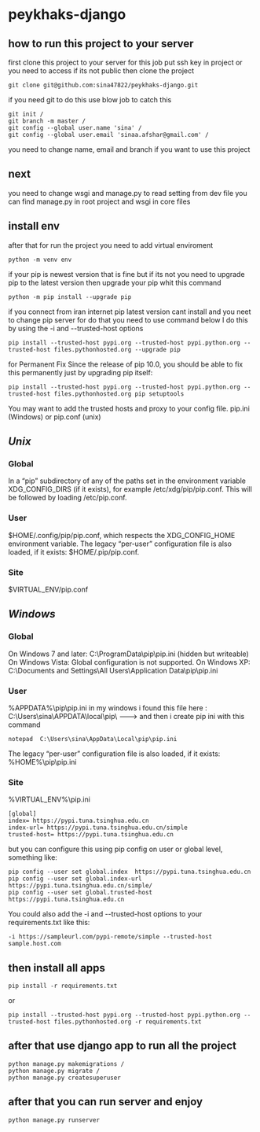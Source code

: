 # peykhaks-django

## how to run this project to your server
first clone this project to your server 
for this job put ssh key in project or you need to access if its not public
then clone the project
```
git clone git@github.com:sina47822/peykhaks-django.git
```
if you need git to do this use blow job to catch this
```
git init /
git branch -m master /
git config --global user.name 'sina' /
git config --global user.email 'sinaa.afshar@gmail.com' /
```
you need to change name, email and branch if you want to use this project

## next
you need to change wsgi and manage.py to read setting from dev file
you can find manage.py in root project and wsgi in core files
## install env
after that for run the project you need to add virtual enviroment
```
python -m venv env
```
if your pip is newest version that is fine but if its not you need to upgrade pip to the latest version
then upgrade your pip whit this command
```
python -m pip install --upgrade pip
```
if you connect from iran internet pip latest version cant install and you neet to change pip server for do that you need to use command below
 I do this by using the -i and --trusted-host options
```
pip install --trusted-host pypi.org --trusted-host pypi.python.org --trusted-host files.pythonhosted.org --upgrade pip
```
for Permanent Fix
Since the release of pip 10.0, you should be able to fix this permanently just by upgrading pip itself:
```
pip install --trusted-host pypi.org --trusted-host pypi.python.org --trusted-host files.pythonhosted.org pip setuptools
```
You may want to add the trusted hosts and proxy to your config file.
pip.ini (Windows) or pip.conf (unix)

## ***Unix***
### **Global**
  In a “pip” subdirectory of any of the paths set in the environment variable XDG_CONFIG_DIRS (if it exists), for example /etc/xdg/pip/pip.conf.
  This will be followed by loading /etc/pip.conf.
### **User**
  $HOME/.config/pip/pip.conf, which respects the XDG_CONFIG_HOME environment variable.
  The legacy “per-user” configuration file is also loaded, if it exists: $HOME/.pip/pip.conf.
### **Site**
  $VIRTUAL_ENV/pip.conf
## ***Windows***

### **Global**
  On Windows 7 and later: C:\ProgramData\pip\pip.ini (hidden but writeable)
  On Windows Vista: Global configuration is not supported.
  On Windows XP: C:\Documents and Settings\All Users\Application Data\pip\pip.ini  
### **User**
  %APPDATA%\pip\pip.ini
  in my windows i found this file here : C:\Users\sina\APPDATA\local\pip\ ---> and then i create pip ini with this command
```
notepad  C:\Users\sina\AppData\Local\pip\pip.ini
```
  The legacy “per-user” configuration file is also loaded, if it exists: %HOME%\pip\pip.ini
### **Site**
   %VIRTUAL_ENV%\pip.ini

```
[global]
index= https://pypi.tuna.tsinghua.edu.cn
index-url= https://pypi.tuna.tsinghua.edu.cn/simple
trusted-host= https://pypi.tuna.tsinghua.edu.cn
```
but you can configure this using pip config on user or global level, something like:
```
pip config --user set global.index  https://pypi.tuna.tsinghua.edu.cn
pip config --user set global.index-url  https://pypi.tuna.tsinghua.edu.cn/simple/
pip config --user set global.trusted-host  https://pypi.tuna.tsinghua.edu.cn
```
You could also add the -i and --trusted-host options to your requirements.txt like this:
```
-i https://sampleurl.com/pypi-remote/simple --trusted-host sample.host.com
```

## then install all apps
```
pip install -r requirements.txt
```
or
```
pip install --trusted-host pypi.org --trusted-host pypi.python.org --trusted-host files.pythonhosted.org -r requirements.txt
```
## after that use django app to run all the project
```
python manage.py makemigrations /
python manage.py migrate /
python manage.py createsuperuser
```
## after that you can run server and enjoy
```
python manage.py runserver
```
